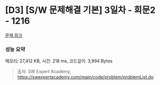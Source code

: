 # [D3] [S/W 문제해결 기본] 3일차 - 회문2 - 1216 

[문제 링크](https://swexpertacademy.com/main/code/problem/problemDetail.do?contestProbId=AV14Rq5aABUCFAYi) 

### 성능 요약

메모리: 27,412 KB, 시간: 218 ms, 코드길이: 3,994 Bytes



> 출처: SW Expert Academy, https://swexpertacademy.com/main/code/problem/problemList.do